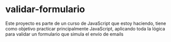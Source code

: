 # validar-formulario
Este proyecto es parte de un curso de JavaScript que estoy haciendo, tiene como objetivo practicar principalmente JavaScript, aplicando toda la lógica para validar un formulario que simula el envío de emails
